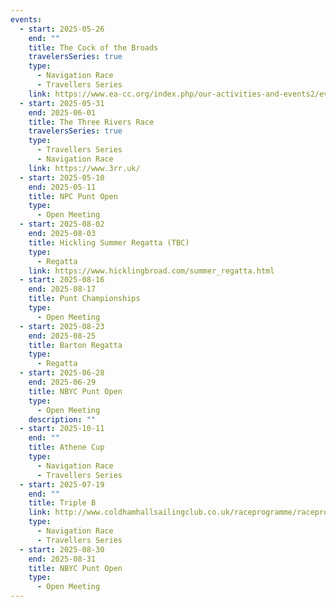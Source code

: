 ```yaml
---
events:
  - start: 2025-05-26
    end: ""
    title: The Cock of the Broads
    travelersSeries: true
    type:
      - Navigation Race
      - Travellers Series
    link: https://www.ea-cc.org/index.php/our-activities-and-events2/events-reports-results?view=article&id=93:tmor-2025&catid=21:events
  - start: 2025-05-31
    end: 2025-06-01
    title: The Three Rivers Race
    travelersSeries: true
    type:
      - Travellers Series
      - Navigation Race
    link: https://www.3rr.uk/
  - start: 2025-05-10
    end: 2025-05-11
    title: NPC Punt Open
    type:
      - Open Meeting
  - start: 2025-08-02
    end: 2025-08-03
    title: Hickling Summer Regatta (TBC)
    type:
      - Regatta
    link: https://www.hicklingbroad.com/summer_regatta.html
  - start: 2025-08-16
    end: 2025-08-17
    title: Punt Championships
    type:
      - Open Meeting
  - start: 2025-08-23
    end: 2025-08-25
    title: Barton Regatta
    type:
      - Regatta
  - start: 2025-06-28
    end: 2025-06-29
    title: NBYC Punt Open
    type:
      - Open Meeting
    description: ""
  - start: 2025-10-11
    end: ""
    title: Athene Cup
    type:
      - Navigation Race
      - Travellers Series
  - start: 2025-07-19
    end: ""
    title: Triple B
    link: http://www.coldhamhallsailingclub.co.uk/raceprogramme/raceprogramme.html
    type:
      - Navigation Race
      - Travellers Series
  - start: 2025-08-30
    end: 2025-08-31
    title: NBYC Punt Open
    type:
      - Open Meeting
---
```

